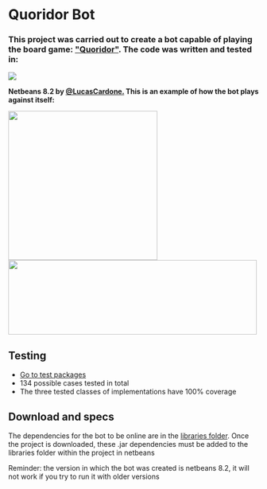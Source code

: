 # Quoridor Bot
<h3>This project was carried out to create a bot capable of playing the board game: <a href = "https://es.wikipedia.org/wiki/Quoridor">"Quoridor"</a>. The code was written and tested in:</h3>

<div style="display: inline_block">
   <img align = "auto" src = "https://img.shields.io/badge/Java-ED8B00?style=for-the-badge&logo=java&logoColor=white">
   <p align = "auto"><b>Netbeans 8.2 by <a href = "https://github.com/lucascardone">@LucasCardone.</a> This is an example of how the bot plays against itself:</b></p>
</div>
<div style="display: inline_block">
  <img align = "auto" height="300" width= "300" src="https://user-images.githubusercontent.com/89162737/170126118-2f98b09c-070f-4e05-83b2-f324937db91f.gif"/>
  <img align = "top" height="150" width= "500" src="https://github-readme-stats.vercel.app/api/top-langs/?username=lucascardone&layout=compact&langs_count=7&theme=dark"/>
</div>

## Testing
- <a href = "https://github.com/lucascardone/EDA_Challenge/tree/master/test/test">Go to test packages</a>
- 134 possible cases tested in total
- The three tested classes of implementations have 100% coverage

## Download and specs
<p>The dependencies for the bot to be online are in the <a href = "https://github.com/lucascardone/EDA_Challenge/tree/master/libraries">libraries folder</a>. Once the project is downloaded, these .jar dependencies must be added to the libraries folder within the project in netbeans</p>
<p>Reminder: the version in which the bot was created is netbeans 8.2, it will not work if you try to run it with older versions</p>
